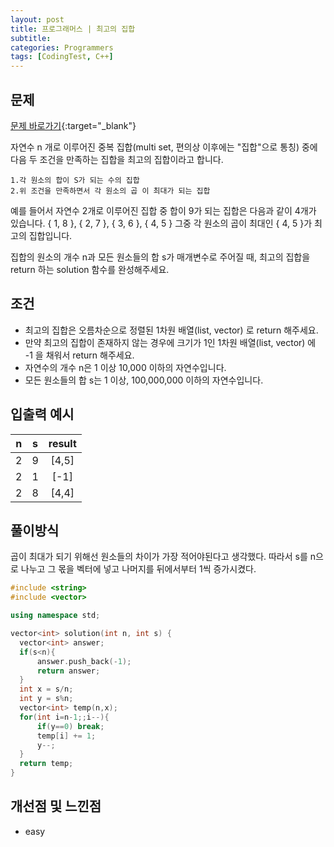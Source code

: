 ```yaml
---
layout: post
title: 프로그래머스 | 최고의 집합
subtitle: 
categories: Programmers
tags: [CodingTest, C++]
---
```


## 문제
[문제 바로가기](https://school.programmers.co.kr/learn/courses/30/lessons/12938?language=cpp){:target="_blank"}

자연수 n 개로 이루어진 중복 집합(multi set, 편의상 이후에는 "집합"으로 통칭) 중에 다음 두 조건을 만족하는 집합을 최고의 집합이라고 합니다.

    1.각 원소의 합이 S가 되는 수의 집합
    2.위 조건을 만족하면서 각 원소의 곱 이 최대가 되는 집합
예를 들어서 자연수 2개로 이루어진 집합 중 합이 9가 되는 집합은 다음과 같이 4개가 있습니다.
{ 1, 8 }, { 2, 7 }, { 3, 6 }, { 4, 5 }
그중 각 원소의 곱이 최대인 { 4, 5 }가 최고의 집합입니다.

집합의 원소의 개수 n과 모든 원소들의 합 s가 매개변수로 주어질 때, 최고의 집합을 return 하는 solution 함수를 완성해주세요.

## 조건

- 최고의 집합은 오름차순으로 정렬된 1차원 배열(list, vector) 로 return 해주세요.
- 만약 최고의 집합이 존재하지 않는 경우에 크기가 1인 1차원 배열(list, vector) 에 -1 을 채워서 return 해주세요.
- 자연수의 개수 n은 1 이상 10,000 이하의 자연수입니다.
- 모든 원소들의 합 s는 1 이상, 100,000,000 이하의 자연수입니다.

## 입출력 예시

  |n|s|result|
  |:--:|:--:|:--:|
  |2|9|[4,5]|
  |2|1|[-1]|
  |2|8|[4,4]|
  
  

## 풀이방식
  곱이 최대가 되기 위해선 원소들의 차이가 가장 적어야된다고 생각했다. 따라서 s를 n으로 나누고 그 몫을 벡터에 넣고 나머지를 뒤에서부터 1씩 증가시켰다.

  ```cpp
#include <string>
#include <vector>

using namespace std;

vector<int> solution(int n, int s) {
    vector<int> answer;
    if(s<n){
        answer.push_back(-1);
        return answer;
    }
    int x = s/n;
    int y = s%n;
    vector<int> temp(n,x);
    for(int i=n-1;;i--){
        if(y==0) break;
        temp[i] += 1;
        y--;
    }
    return temp;
}
```

## 개선점 및 느낀점
- easy
